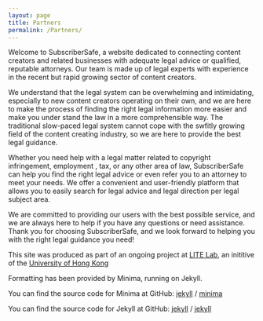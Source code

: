 ```yaml
---
layout: page
title: Partners
permalink: /Partners/
---
```


Welcome to SubscriberSafe, a website dedicated to connecting content creators and related businesses with adequate legal advice or qualified, reputable attorneys. Our team is made up of legal experts with experience in the recent but rapid growing sector of content creators.

We understand that the legal system can be overwhelming and intimidating, especially to new content creators operating on their own, and we are here to make the process of finding the right legal information more easier and make you under stand the law in a more comprehensible way. The traditional slow-paced legal system cannot cope with
the swfitly growing field of the content creating industry, so we are here to provide the best legal guidance.

Whether you need help with a legal matter related to copyright infringement, employment , tax, or any other area of law, SubscriberSafe can help you find the right legal advice or even refer you to an attorney to meet your needs. We offer a convenient and user-friendly platform that allows you to easily search for legal advice and legal direction per legal subject area.

We are committed to providing our users with the best possible service, and we are
always here to help if you have any questions or need assistance. Thank you for
choosing SubscriberSafe, and we look forward to helping you with the right
legal guidance you need!


This site was produced as part of an ongoing project at [LITE Lab](https://litelab.law.hku.hk/), an inititive of the [University of Hong Kong](https://www.hku.hk/)

Formatting has been provided by Minima, running on Jekyll. 

You can find the source code for Minima at GitHub:
[jekyll][jekyll-organization] /
[minima](https://github.com/jekyll/minima)

You can find the source code for Jekyll at GitHub:
[jekyll][jekyll-organization] /
[jekyll](https://github.com/jekyll/jekyll)


[jekyll-organization]: https://github.com/jekyll

